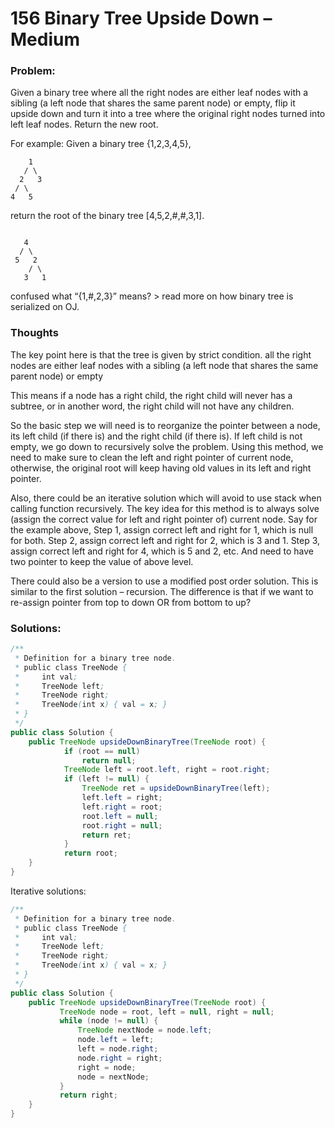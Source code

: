 # 156 Binary Tree Upside Down – Medium

### Problem:
Given a binary tree where all the right nodes are either leaf nodes with a sibling (a left node that shares the same parent node) or empty, flip it upside down and turn it into a tree where the original right nodes turned into left leaf nodes. Return the new root.

For example:
Given a binary tree {1,2,3,4,5},
```
    1
   / \
  2   3
 / \
4   5
```
return the root of the binary tree [4,5,2,#,#,3,1].
```

   4
  / \
 5   2
    / \
   3   1
```
confused what “{1,#,2,3}” means? > read more on how binary tree is serialized on OJ.

### Thoughts

The key point here is that the tree is given by strict condition.
all the right nodes are either leaf nodes with a sibling (a left node that shares the same parent node) or empty

This means if a node has a right child, the right child will never has a subtree, or in another word, the right child will not have any children.

So the basic step we will need is to reorganize the pointer between a node, its left child (if there is) and the right child (if there is). If left child is not empty, we go down to recursively solve the problem.
Using this method, we need to make sure to clean the left and right pointer of current node, otherwise, the original root will keep having old values in its left and right pointer.

Also, there could be an iterative solution which will avoid to use stack when calling function recursively.
The key idea for this method is to always solve (assign the correct value for left and right pointer of) current node.
Say for the example above,
Step 1, assign correct left and right for 1, which is null for both.
Step 2, assign correct left and right for 2, which is 3 and 1.
Step 3, assign correct left and right for 4, which is 5 and 2,
etc.
And need to have two pointer to keep the value of above level.

There could also be a version to use a modified post order solution.
This is similar to the first solution – recursion. The difference is that if we want to re-assign pointer from top to down OR from bottom to up?

### Solutions:

```java
/**
 * Definition for a binary tree node.
 * public class TreeNode {
 *     int val;
 *     TreeNode left;
 *     TreeNode right;
 *     TreeNode(int x) { val = x; }
 * }
 */
public class Solution {
    public TreeNode upsideDownBinaryTree(TreeNode root) {
            if (root == null)
                return null;
            TreeNode left = root.left, right = root.right;
            if (left != null) {
                TreeNode ret = upsideDownBinaryTree(left);
                left.left = right;
                left.right = root;
                root.left = null;
                root.right = null;
                return ret;
            }
            return root;
    }
}
```
Iterative solutions:

```java
/**
 * Definition for a binary tree node.
 * public class TreeNode {
 *     int val;
 *     TreeNode left;
 *     TreeNode right;
 *     TreeNode(int x) { val = x; }
 * }
 */
public class Solution {
    public TreeNode upsideDownBinaryTree(TreeNode root) {
           TreeNode node = root, left = null, right = null;  
           while (node != null) {
               TreeNode nextNode = node.left;
               node.left = left;
               left = node.right;
               node.right = right;
               right = node;
               node = nextNode;
           }
           return right;
    }
}
```